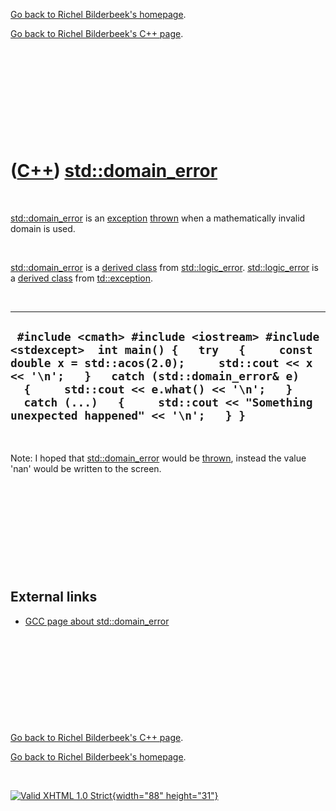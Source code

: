 [Go back to Richel Bilderbeek's homepage](index.htm).

[Go back to Richel Bilderbeek's C++ page](Cpp.htm).

 

 

 

 

 

([C++](Cpp.htm)) [std::domain\_error](CppDomain_error.htm)
==========================================================

 

[std::domain\_error](CppDomain_error.htm) is an
[exception](CppException.htm) [thrown](CppThrow.htm) when a
mathematically invalid domain is used.

 

[std::domain\_error](CppDomain_error.htm) is a [derived
class](CppDerivedClass.htm) from
[std::logic\_error](CppLogic_error.htm).
[std::logic\_error](CppLogic_error.htm) is a [derived
class](CppDerivedClass.htm) from [td::exception](CppException.htm).

 

  -----------------------------------------------------------------------------------------------------------------------------------------------------------------------------------------------------------------------------------------------------------------------------------------------------------------------
  ` #include <cmath> #include <iostream> #include <stdexcept>  int main() {   try   {     const double x = std::acos(2.0);     std::cout << x << '\n';   }   catch (std::domain_error& e)   {     std::cout << e.what() << '\n';   }   catch (...)   {     std::cout << "Something unexpected happened" << '\n';   } }`
  -----------------------------------------------------------------------------------------------------------------------------------------------------------------------------------------------------------------------------------------------------------------------------------------------------------------------

 

Note: I hoped that [std::domain\_error](CppDomain_error.htm) would be
[thrown](CppThrow.htm), instead the value 'nan' would be written to the
screen.

 

 

 

 

 

External links
--------------

-   [GCC page about
    std::domain\_error](http://gcc.gnu.org/onlinedocs/libstdc++/libstdc++-html-USERS-4.2/classstd_1_1domain__error.html)

 

 

 

 

 

[Go back to Richel Bilderbeek's C++ page](Cpp.htm).

[Go back to Richel Bilderbeek's homepage](index.htm).

 

[![Valid XHTML 1.0 Strict](valid-xhtml10.png){width="88"
height="31"}](http://validator.w3.org/check?uri=referer)
